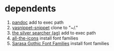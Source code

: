 # dependents #
1. [pandoc](http://www.pandoc.org) add to exec path
2. [yasnippet-snippet](https://github.com/ItsFated/yasnippet-snippets) clone to "~/."
3. [the silver searcher (ag)](https://github.com/ggreer/the_silver_searcher) add to exec path
4. [all-the-icons](https://github.com/domtronn/all-the-icons.el) install font families
5. [Sarasa Gothic Font Families](https://github.com/be5invis/Sarasa-Gothic) install font families
